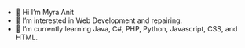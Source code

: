 - 👋 Hi I’m Myra Anit
- 👀 I’m interested in Web Development and repairing.
- 🌱 I’m currently learning Java, C#, PHP, Python, Javascript, CSS, and HTML.

